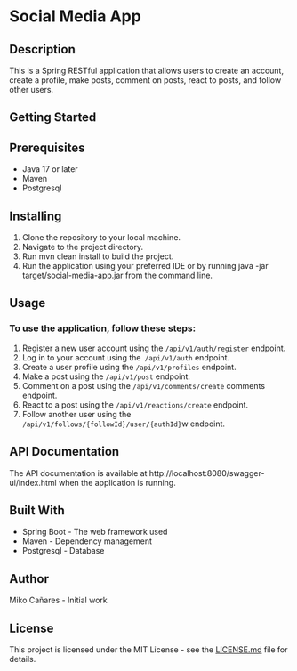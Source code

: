 
# **Social Media App**

## Description

This is a Spring RESTful application that allows users to create an account, create a profile, make posts, comment on posts, react to posts, and follow other users.

## **Getting Started**

## Prerequisites

* Java 17 or later
* Maven
* Postgresql

## Installing

1. Clone the repository to your local machine.
2. Navigate to the project directory.
3. Run mvn clean install to build the project.
4. Run the application using your preferred IDE or by running java -jar target/social-media-app.jar from the command line.

## Usage

### To use the application, follow these steps:

1. Register a new user account using the `/api/v1/auth/register` endpoint.
2. Log in to your account using the` /api/v1/auth` endpoint.
3. Create a user profile using the `/api/v1/profiles` endpoint.
4. Make a post using the `/api/v1/post` endpoint.
5. Comment on a post using the `/api/v1/comments/create` comments endpoint.
6. React to a post using the `/api/v1/reactions/create` endpoint.
7. Follow another user using the `/api/v1/follows/{followId}/user/{authId}`w endpoint.

## API Documentation
The API documentation is available at http://localhost:8080/swagger-ui/index.html when the application is running.

## Built With
* Spring Boot - The web framework used
* Maven - Dependency management
* Postgresql - Database
## Author
Miko Cañares - Initial work
## License
This project is licensed under the MIT License - see the [LICENSE.md](LICENSE.md) file for details.


